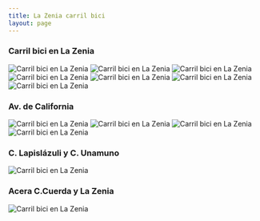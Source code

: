 ```yaml
---
title: La Zenia carril bici
layout: page
---
```


### Carril bici en La Zenia 

<img class="img-fluid" src="/assets/lazenia/strava-lazenia.png" alt="Carril bici en La Zenia">

<img class="img-fluid" src="/assets/lazenia/g.png" alt="Carril bici en La Zenia">

<img class="img-fluid" src="/assets/lazenia/h.png" alt="Carril bici en La Zenia">

<img class="img-fluid" src="/assets/lazenia/i.png" alt="Carril bici en La Zenia">

<img class="img-fluid" src="/assets/lazenia/j.png" alt="Carril bici en La Zenia">


<img class="img-fluid" src="/assets/lazenia/ay.png" alt="Carril bici en La Zenia">

<img class="img-fluid" src="/assets/lazenia/b.png" alt="Carril bici en La Zenia">


### Av. de California

<img class="img-fluid" src="/assets/lazenia/e.png" alt="Carril bici en La Zenia">

<img class="img-fluid" src="/assets/lazenia/f.png" alt="Carril bici en La Zenia">

<img class="img-fluid" src="/assets/lazenia/c.png" alt="Carril bici en La Zenia">

<img class="img-fluid" src="/assets/lazenia/d.png" alt="Carril bici en La Zenia">



### C. Lapislázuli y C. Unamuno

<img class="img-fluid" src="/assets/lazenia/k.png" alt="Carril bici en La Zenia">

### Acera C.Cuerda y La Zenia

<img class="img-fluid" src="/assets/lazenia/lawalk.png" alt="Carril bici en La Zenia">
